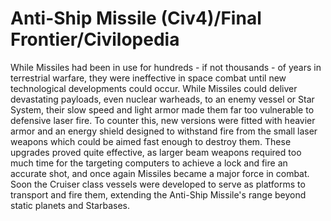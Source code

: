 # Anti-Ship Missile (Civ4)/Final Frontier/Civilopedia

While Missiles had been in use for hundreds - if not thousands - of years in terrestrial warfare, they were ineffective in space combat until new technological developments could occur. While Missiles could deliver devastating payloads, even nuclear warheads, to an enemy vessel or Star System, their slow speed and light armor made them far too vulnerable to defensive laser fire. To counter this, new versions were fitted with heavier armor and an energy shield designed to withstand fire from the small laser weapons which could be aimed fast enough to destroy them. These upgrades proved quite effective, as larger beam weapons required too much time for the targeting computers to achieve a lock and fire an accurate shot, and once again Missiles became a major force in combat. Soon the Cruiser class vessels were developed to serve as platforms to transport and fire them, extending the Anti-Ship Missile's range beyond static planets and Starbases.
